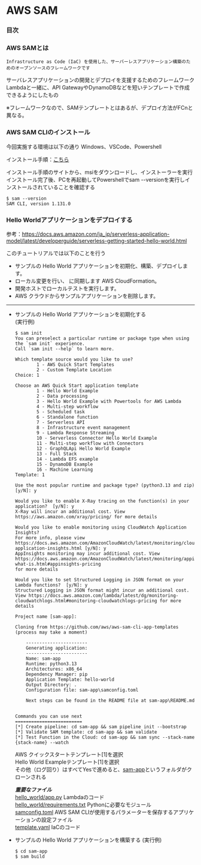 # AWS SAM

### 目次

### AWS SAMとは

```
Infrastructure as Code (IaC) を使用した、サーバーレスアプリケーション構築のためのオープンソースのフレームワークです
```
サーバレスアプリケーションの開発とデプロイを支援するためのフレームワーク  
Lambdaと一緒に、API GatewayやDynamoDBなどを短いテンプレートで作成できるようにしたもの  

※フレームワークなので、SAMテンプレートとはあるが、デプロイ方法がFCnと異なる。  


### AWS SAM CLIのインストール

今回実施する環境は以下の通り
Windows、VSCode、Powershell

インストール手順：[こちら](https://docs.aws.amazon.com/ja_jp/serverless-application-model/latest/developerguide/install-sam-cli.html)  

インストール手順のサイトから、msiをダウンロードし、インストーラーを実行  
インストール完了後、PCを再起動してPowershellでsam --versionを実行しインストールされていることを確認する
```shell
$ sam --version
SAM CLI, version 1.131.0
```

### Hello Worldアプリケーションをデプロイする

参考：https://docs.aws.amazon.com/ja_jp/serverless-application-model/latest/developerguide/serverless-getting-started-hello-world.html  

このチュートリアルでは以下のことを行う  
- サンプルの Hello World アプリケーションを初期化、構築、デプロイします。
- ローカル変更を行い、 に同期します AWS CloudFormation。
- 開発ホストでローカルテストを実行します。
- AWS クラウドからサンプルアプリケーションを削除します。

-------------------------------------------------------------  
- サンプルの Hello World アプリケーションを初期化する  
    (実行例)  
    ```shell
    $ sam init
    You can preselect a particular runtime or package type when using the `sam init` experience.
    Call `sam init --help` to learn more.

    Which template source would you like to use?
            1 - AWS Quick Start Templates
            2 - Custom Template Location
    Choice: 1

    Choose an AWS Quick Start application template
            1 - Hello World Example
            2 - Data processing
            3 - Hello World Example with Powertools for AWS Lambda
            4 - Multi-step workflow
            5 - Scheduled task
            6 - Standalone function
            7 - Serverless API
            8 - Infrastructure event management
            9 - Lambda Response Streaming
            10 - Serverless Connector Hello World Example
            11 - Multi-step workflow with Connectors
            12 - GraphQLApi Hello World Example
            13 - Full Stack
            14 - Lambda EFS example
            15 - DynamoDB Example
            16 - Machine Learning
    Template: 1

    Use the most popular runtime and package type? (python3.13 and zip) [y/N]: y

    Would you like to enable X-Ray tracing on the function(s) in your application?  [y/N]: y
    X-Ray will incur an additional cost. View https://aws.amazon.com/xray/pricing/ for more details

    Would you like to enable monitoring using CloudWatch Application Insights?
    For more info, please view https://docs.aws.amazon.com/AmazonCloudWatch/latest/monitoring/cloudwatch-application-insights.html [y/N]: y
    AppInsights monitoring may incur additional cost. View https://docs.aws.amazon.com/AmazonCloudWatch/latest/monitoring/appinsights-what-is.html#appinsights-pricing 
    for more details

    Would you like to set Structured Logging in JSON format on your Lambda functions?  [y/N]: y
    Structured Logging in JSON format might incur an additional cost. View https://docs.aws.amazon.com/lambda/latest/dg/monitoring-cloudwatchlogs.html#monitoring-cloudwatchlogs-pricing for more details

    Project name [sam-app]:

    Cloning from https://github.com/aws/aws-sam-cli-app-templates (process may take a moment)

        -----------------------
        Generating application:
        -----------------------
        Name: sam-app
        Runtime: python3.13
        Architectures: x86_64
        Dependency Manager: pip
        Application Template: hello-world
        Output Directory: .
        Configuration file: sam-app\samconfig.toml

        Next steps can be found in the README file at sam-app\README.md


    Commands you can use next
    =========================
    [*] Create pipeline: cd sam-app && sam pipeline init --bootstrap
    [*] Validate SAM template: cd sam-app && sam validate
    [*] Test Function in the Cloud: cd sam-app && sam sync --stack-name {stack-name} --watch
    ```
    AWS クイックスタートテンプレート[1]を選択  
    Hello World Exampleテンプレート[1]を選択  
    その他（ログ回り）はすべてYesで進めると、[sam-app](./sam-app)というフォルダがクローンされる 

    ***重要なファイル***  
    [hello_world/app.py](./sam-app/hello_world/app.py) Lambdaのコード  
    [hello_world/requirements.txt](./sam-app/hello_world/requirements.txt) Pythonに必要なモジュール  
    [samconfig.toml](./sam-app/samconfig.toml) AWS SAM CLIが使用するパラメーターを保存するアプリケーションの設定ファイル  
    [template.yaml](./sam-app/template.yaml) IaCのコード  


- サンプルの Hello World アプリケーションを構築する
    (実行例)  
    ```shell
    $ cd sam-app
    $ sam build
